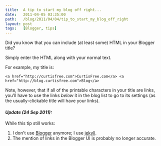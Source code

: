 ```yaml
---
title:  A tip to start my blog off right...
date:   2011-04-05 03:35:00
path:   /blog/2011/04/04/tip_to_start_my_blog_off_right
layout: post
tags:   [Blogger, tips]
---
```


Did you know that you can include (at least some) HTML in your Blogger title?

Simply enter the HTML along with your normal text.

For example, my title is:

    <a href="http://curtisfree.com">CurtisFree.com</a> <a href="http://blog.curtisfree.com">Blog</a>

Note, however, that if all of the printable characters in your title are links, you'll have to
use the links _below_ it in the blog list to go to its settings (as the usually-clickable title
will have your links).

#### _Update (24 Sep 2011):_

While this tip still works:

1. I don't use [Blogger](http://blogger.com) anymore; I use [jekyll](http://jekyllrb.com/).
2. The mention of links in the Blogger UI is probably no longer accurate.

